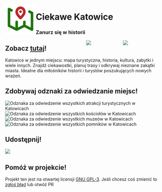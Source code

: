<p>
<a href="https://konradowypl.github.io/katowice"><img src = "./logo.png" align="left" width="100"></a>
<h1>Ciekawe Katowice</h1>
<h3>Zanurz się w historii</h3>
</p>
<p>

<p>
<img src="https://github.com/user-attachments/assets/4215b7dd-62fd-4c8c-a970-a8f9d9e09cee" align="right" width="120">
<img src="https://github.com/user-attachments/assets/a803956c-3682-46fc-aa74-69b8d5c78a70" align="right" width="120">

## Zobacz [tutaj](https://konradowypl.github.io/katowice)!

Katowice w jednym miejscu: mapa turystyczna, historia, kultura, zabytki i wiele innych. Znajdź ciekawostki, planuj trasy i odkrywaj nieznane zakątki miasta. Idealne dla miłośników historii i turystów poszukujących nowych wrażeń.
</p>

## Zdobywaj odznaki za odwiedzanie miejsc!
<p>
<img src="./ATRAKCJE.svg" width=50px alt="Odznaka za odwiedzenie wszystkich atrakcji turystycznych w Katowicach">
<img src="./KOSCIOLY.svg" width=50px alt="Odznaka za odwiedzenie wszystkich kościołów w Katowicach">
<img src="./MUZEA.svg" width=50px alt="Odznaka za odwiedzenie wszystkich muzeów w Katowicach">
<img src="./POMNIKI.svg" width=50px alt="Odznaka za odwiedzenie wszystkich pomników w Katowicach">
</p>

## Udostępnij!
<img src="./qr-code.png" width=120>

## Pomóż w projekcie!
Projekt ten jest na otwartej licensji [GNU GPL-3](./LICENSE). Jeśli chcesz coś zmienić to [zgłoś błąd](https://github.com/konradowypl/issues/new) lub otwóż PR  